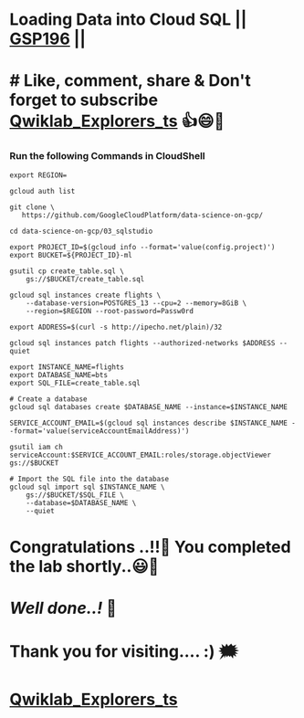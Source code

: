 # Loading Data into Cloud SQL || [GSP196](https://www.cloudskillsboost.google/focuses/1157?parent=catalog) ||

# # Like, comment, share & Don't forget to subscribe [Qwiklab_Explorers_ts](https://youtube.com/@titashshil?si=RgamNu1dc9jVIbJN) 👍😄🤝

### Run the following Commands in CloudShell

```
export REGION=
```
```
gcloud auth list

git clone \
   https://github.com/GoogleCloudPlatform/data-science-on-gcp/

cd data-science-on-gcp/03_sqlstudio

export PROJECT_ID=$(gcloud info --format='value(config.project)')
export BUCKET=${PROJECT_ID}-ml

gsutil cp create_table.sql \
    gs://$BUCKET/create_table.sql

gcloud sql instances create flights \
    --database-version=POSTGRES_13 --cpu=2 --memory=8GiB \
    --region=$REGION --root-password=Passw0rd

export ADDRESS=$(curl -s http://ipecho.net/plain)/32

gcloud sql instances patch flights --authorized-networks $ADDRESS --quiet

export INSTANCE_NAME=flights
export DATABASE_NAME=bts
export SQL_FILE=create_table.sql

# Create a database
gcloud sql databases create $DATABASE_NAME --instance=$INSTANCE_NAME

SERVICE_ACCOUNT_EMAIL=$(gcloud sql instances describe $INSTANCE_NAME --format='value(serviceAccountEmailAddress)')

gsutil iam ch serviceAccount:$SERVICE_ACCOUNT_EMAIL:roles/storage.objectViewer gs://$BUCKET

# Import the SQL file into the database
gcloud sql import sql $INSTANCE_NAME \
    gs://$BUCKET/$SQL_FILE \
    --database=$DATABASE_NAME \
    --quiet
```

# Congratulations ..!!🎉  You completed the lab shortly..😃💯

# *Well done..!* 👏

# Thank you for visiting.... :) 🗯️

# [Qwiklab_Explorers_ts](https://youtube.com/@titashshil?si=RgamNu1dc9jVIbJN)
